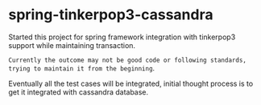 # spring-tinkerpop3-cassandra
Started this project for spring framework integration with tinkerpop3 support while maintaining transaction.

`Currently the outcome may not be good code or following standards, trying to maintain it from the beginning`.

Eventually all the test cases will be integrated, initial thought process is to get it integrated with cassandra database. 
